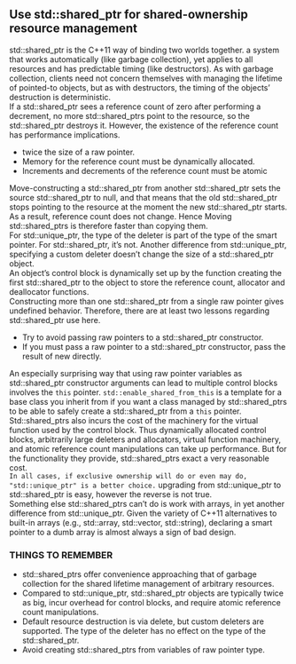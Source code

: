 ## Use std::shared_ptr for shared-ownership resource management
std::shared_ptr is the C++11 way of binding two worlds together. a system that works automatically (like garbage collection), yet applies to all resources and has predictable timing (like destructors). As with garbage collection, clients need not concern themselves with managing the lifetime of pointed-to objects, but as with destructors, the timing of the objects’ destruction is deterministic.   
If a std::shared_ptr sees a reference count of zero after performing a decrement, no more std::shared_ptrs point to the resource, so the std::shared_ptr destroys it. However, the existence of the reference count has performance implications. 
* twice the size of a raw pointer. 
* Memory for the reference count must be dynamically allocated. 
* Increments and decrements of the reference count must be atomic

Move-constructing a std::shared_ptr from another std::shared_ptr sets the source std::shared_ptr to null, and that means that the old std::shared_ptr stops pointing to the resource at the moment the new std::shared_ptr starts. As a result, reference count does not change. Hence Moving std::shared_ptrs is therefore faster than copying them.   
For std::unique_ptr, the type of the deleter is part of the type of the smart pointer. For std::shared_ptr, it’s not. Another difference from std::unique_ptr, specifying a custom deleter doesn’t change the size of a std::shared_ptr object.  
An object’s control block is dynamically set up by the function creating the first std::shared_ptr to the object to store the reference count, allocator and deallocator functions.   
Constructing more than one std::shared_ptr from a single raw pointer gives undefined behavior. Therefore, there are at least two lessons regarding std::shared_ptr use here. 
* Try to avoid passing raw pointers to a std::shared_ptr constructor.
* If you must pass a raw pointer to a std::shared_ptr constructor, pass the result of new directly. 

An especially surprising way that using raw pointer variables as std::shared_ptr constructor arguments can lead to multiple control blocks involves the `this` pointer. `std::enable_shared_from_this` is a template for a base class you inherit from if you want a class managed by std::shared_ptrs to be able to safely create a std::shared_ptr from a `this` pointer.     
Std::shared_ptrs also incurs the cost of the machinery for the virtual function used by the control block. Thus dynamically allocated control blocks, arbitrarily large deleters and allocators, virtual function machinery, and atomic reference count manipulations can take up performance. But for the functionality they provide, std::shared_ptrs exact a very reasonable cost.   
`In all cases, if exclusive ownership will do or even may do, "std::unique_ptr" is a better choice.` upgrading from std::unique_ptr to std::shared_ptr is easy, however the reverse is not true.    
Something else std::shared_ptrs can’t do is work with arrays, in yet another difference from std::unique_ptr. Given the variety of C++11 alternatives to built-in arrays (e.g., std::array, std::vector, std::string), declaring a smart pointer to a dumb array is almost always a sign of bad design.
### THINGS TO REMEMBER
* std::shared_ptrs offer convenience approaching that of garbage collection for the shared lifetime management of arbitrary resources.
* Compared to std::unique_ptr, std::shared_ptr objects are typically twice as big, incur overhead for control blocks, and require atomic reference count manipulations.
* Default resource destruction is via delete, but custom deleters are supported. The type of the deleter has no effect on the type of the std::shared_ptr.
* Avoid creating std::shared_ptrs from variables of raw pointer type.